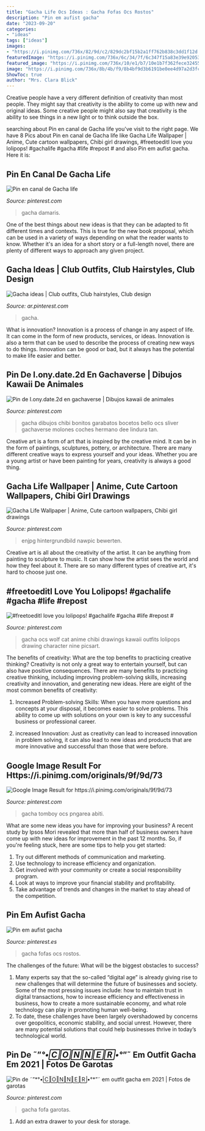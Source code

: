 ```yaml
---
title: "Gacha Life Ocs Ideas : Gacha Fofas Ocs Rostos"
description: "Pin em aufist gacha"
date: "2023-09-20"
categories:
- "ideas"
tags: ["ideas"]
images:
- "https://i.pinimg.com/736x/82/9d/c2/829dc2bf15b2a1ff762b838c3dd1f12d.jpg"
featuredImage: "https://i.pinimg.com/736x/6c/34/7f/6c347f15a83e39e920532c868f2c1fbf.jpg"
featured_image: "https://i.pinimg.com/736x/10/e1/b7/10e1b7f362fece32455e9032ab97dc6b.jpg"
image: "https://i.pinimg.com/736x/8b/4b/f9/8b4bf9d3b6191be0ee4d97a2d3fce9fc.jpg"
ShowToc: true
author: "Mrs. Clara Blick"
---
```



Creative people have a very different definition of creativity than most people. They might say that creativity is the ability to come up with new and original ideas. Some creative people might also say that creativity is the ability to see things in a new light or to think outside the box.

	

		
searching about Pin en canal de Gacha life you've visit to the right page. We have 8 Pics about Pin en canal de Gacha life like Gacha Life Wallpaper | Anime, Cute cartoon wallpapers, Chibi girl drawings, #freetoeditI love you lolipops! #gachalife #gacha #life #repost # and also Pin em aufist gacha. Here it is:
		
    
## Pin En Canal De Gacha Life

<img loading=lazy src="https://i.pinimg.com/736x/6c/34/7f/6c347f15a83e39e920532c868f2c1fbf.jpg" onerror="this.onerror=null;this.src='https://tse3.mm.bing.net/th?id=OIP.AuLrJMDzvAqvB7Mifl12cwHaEJ&amp;pid=15.1';" alt="Pin en canal de Gacha life">

_Source: pinterest.com_

>gacha damaris. 

	

One of the best things about new ideas is that they can be adapted to fit different times and contexts. This is true for the new book proposal, which can be used in a variety of ways depending on what the reader wants to know. Whether it's an idea for a short story or a full-length novel, there are plenty of different ways to approach any given project.

    
## Gacha Ideas | Club Outfits, Club Hairstyles, Club Design

<img loading=lazy src="https://i.pinimg.com/736x/82/9d/c2/829dc2bf15b2a1ff762b838c3dd1f12d.jpg" onerror="this.onerror=null;this.src='https://tse4.mm.bing.net/th?id=OIP.a1UthqkNk78SuRWHNIIRbAHaEo&amp;pid=15.1';" alt="Gacha ideas | Club outfits, Club hairstyles, Club design">

_Source: ar.pinterest.com_

>gacha. 

	

What is innovation?
Innovation is a process of change in any aspect of life. It can come in the form of new products, services, or ideas. Innovation is also a term that can be used to describe the process of creating new ways to do things. Innovation can be good or bad, but it always has the potential to make life easier and better.

    
## Pin De I.ony.date.2d En Gachaverse | Dibujos Kawaii De Animales

<img loading=lazy src="https://i.pinimg.com/736x/10/e1/b7/10e1b7f362fece32455e9032ab97dc6b.jpg" onerror="this.onerror=null;this.src='https://tse3.mm.bing.net/th?id=OIP.QmYSYt69dcthVXD2vrFR7wAAAA&amp;pid=15.1';" alt="Pin de I.ony.date.2d en gachaverse | Dibujos kawaii de animales">

_Source: pinterest.com_

>gacha dibujos chibi bonitos garabatos bocetos bello ocs sliver gachaverse molones coches hermano dee lindura tan. 

	

Creative art is a form of art that is inspired by the creative mind. It can be in the form of paintings, sculptures, pottery, or architecture. There are many different creative ways to express yourself and your ideas. Whether you are a young artist or have been painting for years, creativity is always a good thing.

    
## Gacha Life Wallpaper | Anime, Cute Cartoon Wallpapers, Chibi Girl Drawings

<img loading=lazy src="https://i.pinimg.com/736x/6d/51/56/6d515680bd6176800cefdcf6185a03b7.jpg" onerror="this.onerror=null;this.src='https://tse3.mm.bing.net/th?id=OIP.Ur24uFF02eWNuXWm9PZdtAHaNK&amp;pid=15.1';" alt="Gacha Life Wallpaper | Anime, Cute cartoon wallpapers, Chibi girl drawings">

_Source: pinterest.com_

>enjpg hintergrundbild nawpic bewerten. 

	

Creative art is all about the creativity of the artist. It can be anything from painting to sculpture to music. It can show how the artist sees the world and how they feel about it. There are so many different types of creative art, it's hard to choose just one.

    
## #freetoeditI Love You Lolipops! #gachalife #gacha #life #repost #

<img loading=lazy src="https://i.pinimg.com/736x/32/5e/92/325e92f7f51f3d7b6614406a9a9d5fdb.jpg" onerror="this.onerror=null;this.src='https://tse4.mm.bing.net/th?id=OIP.mwRzLUasKgJveS96A7d10gHaK9&amp;pid=15.1';" alt="#freetoeditI love you lolipops! #gachalife #gacha #life #repost #">

_Source: pinterest.com_

>gacha ocs wolf cat anime chibi drawings kawaii outfits lolipops drawing character nine picsart. 

	

The benefits of creativity: What are the top benefits to practicing creative thinking?
Creativity is not only a great way to entertain yourself, but can also have positive consequences. There are many benefits to practicing creative thinking, including improving problem-solving skills, increasing creativity and innovation, and generating new ideas. Here are eight of the most common benefits of creativity:
1. Increased Problem-solving Skills: When you have more questions and concepts at your disposal, it becomes easier to solve problems. This ability to come up with solutions on your own is key to any successful business or professional career.

2. increased Innovation: Just as creativity can lead to increased innovation in problem solving, it can also lead to new ideas and products that are more innovative and successful than those that were before.

    
## Google Image Result For Https://i.pinimg.com/originals/9f/9d/73

<img loading=lazy src="https://i.pinimg.com/736x/8b/4b/f9/8b4bf9d3b6191be0ee4d97a2d3fce9fc.jpg" onerror="this.onerror=null;this.src='https://tse4.mm.bing.net/th?id=OIP.V6XvSygFRI7vXLIyhdf6bwAAAA&amp;pid=15.1';" alt="Google Image Result for https://i.pinimg.com/originals/9f/9d/73">

_Source: pinterest.com_

>gacha tomboy ocs pngarea abiti. 

	

What are some new ideas you have for improving your business?
A recent study by Ipsos Mori revealed that more than half of business owners have come up with new ideas for improvement in the past 12 months. So, if you're feeling stuck, here are some tips to help you get started: 
1. Try out different methods of communication and marketing.
2. Use technology to increase efficiency and organization.
3. Get involved with your community or create a social responsibility program.
4. Look at ways to improve your financial stability and profitability.
5. Take advantage of trends and changes in the market to stay ahead of the competition.

    
## Pin Em Aufist Gacha

<img loading=lazy src="https://i.pinimg.com/736x/ad/0b/39/ad0b395c377897634b0725eff73b1614.jpg" onerror="this.onerror=null;this.src='https://tse4.mm.bing.net/th?id=OIP.RgmEgN_78Hsdd_QTUFxKqgAAAA&amp;pid=15.1';" alt="Pin em aufist gacha">

_Source: pinterest.es_

>gacha fofas ocs rostos. 

	

The challenges of the future: What will be the biggest obstacles to success?
1. Many experts say that the so-called “digital age” is already giving rise to new challenges that will determine the future of businesses and society. Some of the most pressing issues include: how to maintain trust in digital transactions, how to increase efficiency and effectiveness in business, how to create a more sustainable economy, and what role technology can play in promoting human well-being.
2. To date, these challenges have been largely overshadowed by concerns over geopolitics, economic stability, and social unrest. However, there are many potential solutions that could help businesses thrive in today’s technological world.

    
## Pin De ˜”*°•🄲🄾🄽🄽🄴🅁•°*”˜ Em Outfit Gacha Em 2021 | Fotos De Garotas

<img loading=lazy src="https://i.pinimg.com/736x/04/90/65/049065a4a1b97321eaa831a9c8a83576.jpg" onerror="this.onerror=null;this.src='https://tse1.mm.bing.net/th?id=OIP.fF28qC7boglHRlLyZi5YkwHaOG&amp;pid=15.1';" alt="Pin de ˜”*°•🄲🄾🄽🄽🄴🅁•°*”˜ em outfit gacha em 2021 | Fotos de garotas">

_Source: pinterest.com_

>gacha fofa garotas. 

	

1. Add an extra drawer to your desk for storage.


